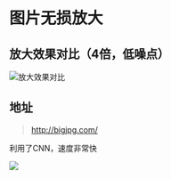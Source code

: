 # 图片无损放大

## 放大效果对比（4倍，低噪点）
![放大效果对比](https://ws3.sinaimg.cn/large/006tKfTcgy1fjyex9pr8mj31kw0oq0za.jpg)

## 地址

> http://bigjpg.com/

利用了CNN，速度非常快

![](https://ws3.sinaimg.cn/large/006tKfTcgy1fjyeyjer0gj30sb0kc3z9.jpg)